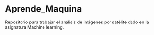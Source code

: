 # Aprende_Maquina
Repositorio para trabajar el análisis de imágenes por satélite dado en la asignatura Machine learning.
